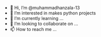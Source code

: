 - 👋 Hi, I’m @muhammadhanzala-13
- 👀 I’m interested in makes python projects 
- 🌱 I’m currently learning ...
- 💞️ I’m looking to collaborate on ...
- 📫 How to reach me ...

<!---
muhammadhanzala-13/muhammadhanzala-13 is a ✨ special ✨ repository because its `README.md` (this file) appears on your GitHub profile.
You can click the Preview link to take a look at your changes.
--->
